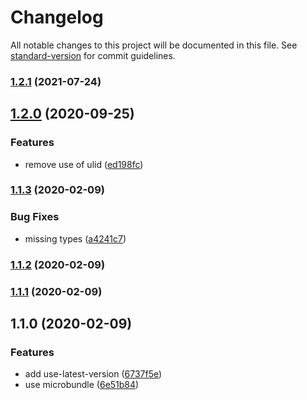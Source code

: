 # Changelog

All notable changes to this project will be documented in this file. See [standard-version](https://github.com/conventional-changelog/standard-version) for commit guidelines.

### [1.2.1](https://github.com/evanrs/use-latest-version/compare/v1.2.0...v1.2.1) (2021-07-24)

## [1.2.0](https://github.com/evanrs/use-latest-version/compare/v1.1.3...v1.2.0) (2020-09-25)


### Features

* remove use of ulid ([ed198fc](https://github.com/evanrs/use-latest-version/commit/ed198fcb1bb4a9c849c07236f818260be12af897))

### [1.1.3](https://github.com/evanrs/use-latest-version/compare/v1.1.2...v1.1.3) (2020-02-09)


### Bug Fixes

* missing types ([a4241c7](https://github.com/evanrs/use-latest-version/commit/a4241c76a661c7a1deae23926192fcedcd88ec4d))

### [1.1.2](https://github.com/evanrs/use-latest-version/compare/v1.1.1...v1.1.2) (2020-02-09)

### [1.1.1](https://github.com/evanrs/use-latest-version/compare/v1.1.0...v1.1.1) (2020-02-09)

## 1.1.0 (2020-02-09)


### Features

* add use-latest-version ([6737f5e](https://github.com/evanrs/use-latest-version/commit/6737f5ea57c7e61189e2e99cedcec170609d399f))
* use microbundle ([6e51b84](https://github.com/evanrs/use-latest-version/commit/6e51b8443ff22dd7c5236f79d9137cd8c55c5740))
